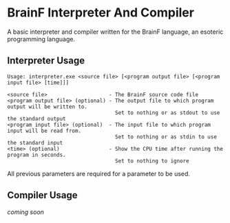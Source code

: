 # BrainF Interpreter And Compiler
A basic interpreter and compiler written for the BrainF language, an esoteric programming language.

## Interpreter Usage
    Usage: interpreter.exe <source file> [<program output file> [<program input file> [time]]]
    
    <source file>                    - The BrainF source code file
    <program output file> (optional) - The output file to which program output will be written to.
                                       Set to nothing or as stdout to use the standard output
    <program input file> (optional)  - The input file to which program input will be read from.
                                       Set to nothing or as stdin to use the standard input
    <time> (optional)                - Show the CPU time after running the program in seconds.
                                       Set to nothing to ignore

All previous parameters are required for a parameter to be used.

## Compiler Usage
*coming soon*
